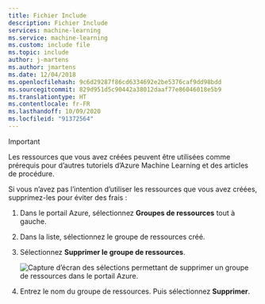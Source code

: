 ```yaml
---
title: Fichier Include
description: Fichier Include
services: machine-learning
ms.service: machine-learning
ms.custom: include file
ms.topic: include
author: j-martens
ms.author: jmartens
ms.date: 12/04/2018
ms.openlocfilehash: 9c6d29287f86cd6334692e2be5376caf9dd98bdd
ms.sourcegitcommit: 829d951d5c90442a38012daaf77e86046018e5b9
ms.translationtype: HT
ms.contentlocale: fr-FR
ms.lasthandoff: 10/09/2020
ms.locfileid: "91372564"
---
```

>[!IMPORTANT]
>Les ressources que vous avez créées peuvent être utilisées comme prérequis pour d’autres tutoriels d’Azure Machine Learning et des articles de procédure. 


Si vous n’avez pas l’intention d’utiliser les ressources que vous avez créées, supprimez-les pour éviter des frais :

1. Dans le portail Azure, sélectionnez **Groupes de ressources** tout à gauche.
 
1. Dans la liste, sélectionnez le groupe de ressources créé.

1. Sélectionnez **Supprimer le groupe de ressources**.

   ![Capture d’écran des sélections permettant de supprimer un groupe de ressources dans le portail Azure.](./media/aml-delete-resource-group/delete-resources.png)

1. Entrez le nom du groupe de ressources. Puis sélectionnez **Supprimer**.
